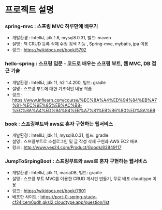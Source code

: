 # 프로젝트 설명

### spring-mvc : 스프링 MVC 하루만에 배우기
- 개발환경 : IntelliJ, jdk 1.8, mysql8.0.31, 빌드: maven
- 설명 : 책 CRUD 등록 삭제 수정 검색 기능 , Spring-mvc, mybatis, jpa 이용
- 링크 : https://wikidocs.net/book/5792

### hello-spring : 스프링 입문 - 코드로 배우는 스프링 부트, 웹 MVC, DB 접근 기술
- 개발환경 : IntelliJ, jdk 11, h2 1.4.200, 빌드: gradle
- 설명 : 스프링 부트에 대한 기초적인 내용 학습
- 링크 : https://www.inflearn.com/course/%EC%8A%A4%ED%94%84%EB%A7%81-%EC%9E%85%EB%AC%B8-%EC%8A%A4%ED%94%84%EB%A7%81%EB%B6%80%ED%8A%B8

### book : 스프링부트와 aws로 혼자 구현하는 웹서비스
- 개발환경 : IntelliJ, jdk 11, mysql8.0.31, 빌드: gradle
- 설명 : 스프링부트로 소셜로그인 및 글 작성 삭제 구현과 AWS EC2 배포
- 링크 : http://www.yes24.com/Product/Goods/83849117

### JumpToSrpingBoot : 스프링부트와 aws로 혼자 구현하는 웹서비스
- 개발환경 : IntelliJ, jdk 11, mariaDB, 빌드: gradle
- 설명 : 스프링 부트 MVC를 이용한 CRUD 게시판 만들기, 무료 배포 cloudtype 이용
- 링크 : https://wikidocs.net/book/7601
- 배포한 사이트 : https://port-0-spring-study-cf24lcem0udh.gksl2.cloudtype.app/question/list
